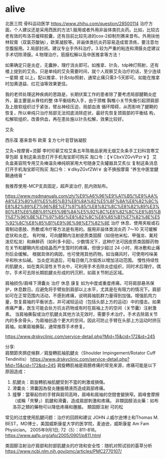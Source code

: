 # alive

北医三院  骨科运动医学
https://www.zhihu.com/question/28500114
治疗方面，个人建议还是采用西医的方法1.服用或者外用非甾体类抗炎药。比如，比较古老有效的布洛芬缓释胶囊，还有目前比较先进的cox-2抑制剂赛来昔布。外用扶他林软膏（双氯芬酸钠），欧莱凝胶等。非甾体类抗炎药容易造成胃溃疡，要注意勿空腹服用。2.局部封闭。建议专业手外科治疗。3.较为严重的粘连和滑膜炎症建议手术切除滑膜。4.物理治疗。筋膜松解以及中医推拿等方法！

如果确定只是炎症，无囊肿，理疗消炎即可。如推拿、针灸、tdp神灯照射，还有楼上提到的艾灸。只是单纯的艾灸需要时间，就个人观察艾灸治疗的话，至少连续一星期 或 以上。配以推拿、针灸tdp照射，通常止痛只需3-5天即可。如能在推拿时加黄道益、红花油等效果更佳。

我的老师处理这种疾病的思路是，长期伏案工作的患者除了要考虑局部腱鞘炎症外，最主要是从脊柱的整
体平衡结构入手，由于颈椎 胸椎小关节失衡引起颈肩部及上肢软组织过于紧张，臂丛神经压迫，局部血液
循环障碍，从而影响了腱鞘的恢复，所以单纯只治疗局部无法彻底消除症状，最好先恢复颈肩部的平衡结
构，松解软组织，改善供血，再在患处施以针灸松解，效果比较好。

艾灸

西乐葆 塞来昔布    欧莱 复方七叶皂苷钠凝胶

艾灸+按摩膏+烫脚 
李时珍蕲艾柱艾条五年陈极品家用无烟艾灸条手工妇科宫寒艾草包邮 复制这条消息打开手机淘宝即可购买 淘口令：【￥CbxVZGvVPzr￥】 
艾灸盒美容院专用艾灸棒温灸棒纯铜家用大号随身艾灸罐器具艾炙仪 复制这条消息打开手机淘宝即可购买 淘口令：￥dlkyZGvfZWI￥
金不换按摩膏
“养生中医堂腱鞘通络膏 ”

我推荐使用-MCP支具固定，超声波治疗, 肌内效贴布。

https://www.msdmanuals.com/zh/%E9%A6%96%E9%A1%B5/%E9%AA%A8%E3%80%81%E5%85%B3%E8%8A%82%E5%8F%8A%E8%82%8C%E8%82%89%E7%96%BE%E7%97%85/%E8%82%8C%E8%82%89%E3%80%81%E6%BB%91%E5%9B%8A%E5%92%8C%E8%82%8C%E8%85%B1%E7%96%BE%E7%97%85/%E8%82%8C%E8%85%B1%E7%82%8E%E5%92%8C%E8%85%B1%E9%9E%98%E7%82%8E
治疗
休息、使用夹板或石膏制动患肢、热敷或冷疗等方法是有用的。服用非甾体类消炎药 7～10 天可缓解症状和炎症。
有时候，可向腱鞘内注射皮质类固醇（如倍他米松、甲强龙、氟羟泼尼松龙）和麻醉药（如利多卡因）。少数情况下，这种疗法可因皮质类固醇药物在关节和腱鞘内形成结晶而产生暂时的疼痛，但很少超过 24 小时，用冰敷和止痛剂后会缓解。
根据具体的病因，也可使用其他药物。如当痛风时，可使用吲哚美辛和秋水仙碱。
当炎症消退后，可每日做几次锻炼以增加活动范围。
慢性持续性的肌腱炎，如在类风湿性关节炎中，可利用手术去除炎症组织，同时术后理疗。偶尔，手术可去除长期肌腱炎形成的钙沉积，如肩关节附近区域。

肩袖损伤/肩峰下滑囊炎
治疗
休息
康复
如为中度或重度疼痛，可将肩部悬吊保护，休息数日。应避免将手臂抬到肩部以上水平，尤其是在有阻力的情况下。肩部如可在正常范围内活动，不感到疼痛，说明肩袖肌群力量得到加强。增强肌肉力量，恢复肩袖的平衡状态，并可减轻运动（包括头部上方的运动）中的撞击。如果疼痛严重，医生可能会处方抗炎药物或有时在肩袖上方的空间（关节囊）注射激素。
当肩袖撕裂或治疗肌腱炎其他方法无效时，需要手术治疗。手术去除肩关节内的多余骨头，为肩袖创造个更大的空间，因此可防止手臂在头部上方运动时挤压肩袖。如果肩袖撕裂，通常推荐手术修复。

https://www.drskyclinic.com/service-detail.php?Mid=15&cid=172&id=245

分享:   
肩關節夾擠症候群／肩旋轉肌袖肌腱炎（​Shoulder Impingement/Rotator Cuff Tendinitis）
https://www.drskyclinic.com/service-detail.php?Mid=15&cid=172&id=245
肩旋轉肌袖是肩膀疼痛的常見來源，疼痛可能是以下原因造成：

1. 肌腱炎：肩旋轉肌袖肌腱受到不當的刺激或損傷。
2. 滑囊炎：滑囊因為發炎腫脹積液而造成肩部疼痛。
3. 撞擊：當舉起你的手臂與肩同高時，肩峰和肩袖的空間會變狹窄。肩峰會摩擦（或稱「夾擊」）肌腱和滑囊，造成肩部刺激和疼痛。
非類固醇消炎藥：如布洛芬之類的藥物可以降低疼痛和腫脹。
類固醇注射  可的松

常见的过度使用肌腱问题：治疗的回顾和建议
JOHN J.威尔逊博士和Thomas M. BEST，MD博士，美国威斯康星大学的医学院，麦迪逊，威斯康星
Am Fam Physician。 2005年9月1日; 72（5）：811-818。
https://www.aafp.org/afp/2005/0901/p811.html

类固醇注射治疗肩部和肘部肌腱炎的疗效和安全性：随机对照试验的荟萃分析
https://www.ncbi.nlm.nih.gov/pmc/articles/PMC2770107/
